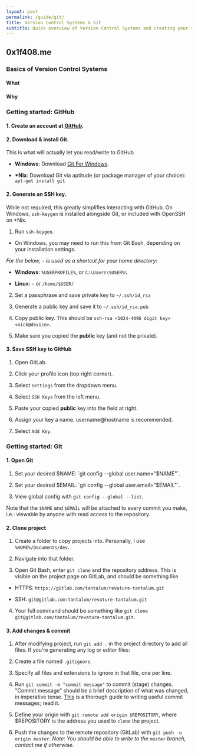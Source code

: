```yaml
---
layout: post
permalink: /guide/git/
title: Version Control Systems & Git
subtitle: Quick overview of Version Control Systems and creating your first project on Git
---
```

## 0x1f408.me
<!-- todo: refactor this for this project -->

### Basics of Version Control Systems

#### What

#### Why

### Getting started: GitHub

#### 1. Create an account at [GitHub](https://github.com).

#### 2. Download & install Git.
This is what will actually let you read/write to GitHub.

* **Windows**: Download [Git For Windows](https://gitforwindows.org).

* **\*Nix**: Download Git via aptitude (or package manager of your choice): `apt-get install git`

#### 2. Generate an SSH key.
While not required, this greatly simplifies interacting with GitHub. On Windows, `ssh-keygen` is
installed alongside Git, or included with OpenSSH on \*Nix.

1. Run `ssh-keygen`.

* On Windows, you may need to run this from Git Bash, depending on your installation
settings.

*For the below, `~` is used as a shortcut for your home directory*:

  * **Windows**: `%USERPROFILE%`, or `C:\Users\%USER%\`
  
  * **Linux**: `~` or `/home/$USER/`
    
2. Set a passphrase and save private key to `~/.ssh/id_rsa`

3. Generate a public key and save it to `~/.ssh/id_rsa.pub`.

4. Copy public key. This should be `ssh-rsa <1024-4096 digit key> <nick@device>`.

5. Make sure you copied the **public** key (and not the private).

#### 3. Save SSH key to GitHub

1. Open GitLab.

2. Click your profile icon (top right corner).

3. Select `Settings` from the dropdown menu.

4. Select `SSH Keys` from the left menu.

5. Paste your copied **public** key into the field at right.

6. Assign your key a name. username@hostname is recommended.

7. Select `Add Key`.

### Getting started: Git

#### 1. Open Git

1. Set your desired $NAME: `git config --global user.name="$NAME"`.

2. Set your desired $EMAIL: `git config --global user.email="$EMAIL"`.

3. View global config with `git config --global --list`.

Note that the `$NAME` and `$EMAIL` will be attached to every commit you make,
i.e.: viewable by anyone with read access to the repository.

#### 2. Clone project

1. Create a folder to copy projects into. Personally, I use `%HOME%/Documents/dev`.

2. Navigate into that folder.

3. Open Git Bash, enter `git clone` and the repository address. This is visible on the project
page on GitLab, and should be something like

* HTTPS: `https://gitlab.com/tantalum/revature-tantalum.git`

* SSH: `git@gitlab.com:tantalum/revature-tantalum.git` 

4. Your full command should be something like `git clone git@gitlab.com/tantalum/revature-tantalum.git`.

#### 3. Add changes & commit

1. After modifying project, run `git add .` in the project directory to add all files. If you're
generating any log or editor files:

  1. Create a file named `.gitignore`.

  2. Specify all files and extensions to ignore in that file, one per line.

2. Run `git commit -m "commit message"` to commit (stage) changes. "Commit message" should be
a brief description of what was changed, in imperative tense. [This](https://chris.beams.io/posts/git-commit) 
is a thorough guide to writing useful commit messages; read it.

3. Define your origin with `git remote add origin $REPOSITORY`, where $REPOSITORY is the address you used to 
`clone` the project.

4. Push the changes to the remote repository (GitLab) with `git push -u origin master`.
_Note: You should be able to write to the `master` branch, contact me if otherwise._